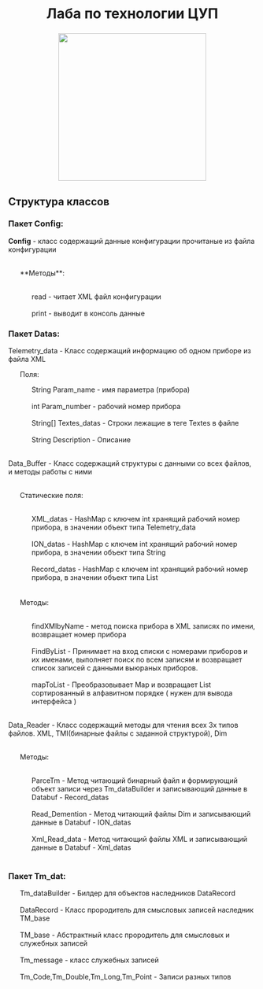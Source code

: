 <h1 align="center">Лаба по технологии ЦУП 
</h1>
<h3 align="center"><img src="https://bestanimations.com/media/rockets/1701913261this-is-ricket-science-tect-rocket-docking-animated-gif-image.gif" height="300"/></h3>

<h2>Структура классов</h2>
<h3>Пакет Config:</h3>

**Config** - класс содержащий данные конфигурации прочитаные из файла конфигурации
<ul>
     <br> **Методы**: <br>  <br>
      <ul>
          read - читает XML файл конфигурации  <br> <br>
          print - выводит в консоль данные  <br> 
     </ul>
</ul>
<h3>Пакет Datas:</h3> 

Telemetry_data - Класс содержащий информацию об одном приборе из файла XML <br> 
  <ul>
   <p>     Поля: </p> 
      <ul>
        String Param_name - имя параметра (прибора) <br>  <br>
        int Param_number - рабочий номер прибора <br> <br>
        String[] Textes_datas - Строки лежащие в теге Textes в файле <br> <br>
        String Description - Описание <br> <br>
        </ul>
   </ul>

Data_Buffer - Класс содержащий структуры с данными со всех файлов, и методы работы с ними
<ul> 
 <br> Статические поля: <br> <br>
  <ul>
      XML_datas - HashMap с ключем int хранящий рабочий номер прибора, в значении объект типа Telemetry_data <br> <br>
      ION_datas - HashMap с ключем int хранящий рабочий номер прибора, в значении объект типа String <br> <br>
      Record_datas  - HashMap с ключем int хранящий рабочий номер прибора, в значении объект типа List<String> <br> <br>
    </ul>
 <br> Методы: <br> <br>
      <ul>
      findXMlbyName - метод поиска прибора в XML записях по имени, возвращает номер прибора <br> <br>
      FindByList - Принимает на вход списки с номерами приборов и их именами, выполняет поиск по всем записям и возвращает список записей с данными выюраных приборов. <br> <br>
      mapToList - Преобразовывает Map<Integer, Telemetry_data> и возвращает List<Telemetry_data> сортированный в алфавитном порядке ( нужен для вывода интерфейса ) <br> <br>
      </ul>
  </ul>
Data_Reader - Класс содержащий методы для чтения всех 3х типов файлов. XML, TMI(бинарные файлы с заданной структурой), Dim 
  <ul>  
    <br> Методы: <br> <br>
      <ul>
       ParceTm - Метод читающий бинарный файл и формирующий объект записи через Tm_dataBuilder и записывающий данные в Databuf - Record_datas <br> <br>
       Read_Demention - Метод читающий файлы Dim и записывающий данные в Databuf - ION_datas <br> <br>
       Xml_Read_data - Метод читающий файлы XML и записывающий данные в Databuf - Xml_datas <br> <br>
      </ul>
    </ul>

<h3> Пакет Tm_dat: </h3>
    <ul>
    Tm_dataBuilder - Билдер для объектов наследников DataRecord <br> <br>
    DataRecord - Класс прородитель для смысловых записей наследник TM_base <br> <br>
    TM_base - Абстрактный класс прородитель для смысловых и служебных записей <br> <br>
    Tm_message - класс служебных записей <br> <br>
    Tm_Code,Tm_Double,Tm_Long,Tm_Point - Записи разных типов <br> <br>
    </ul>
    



